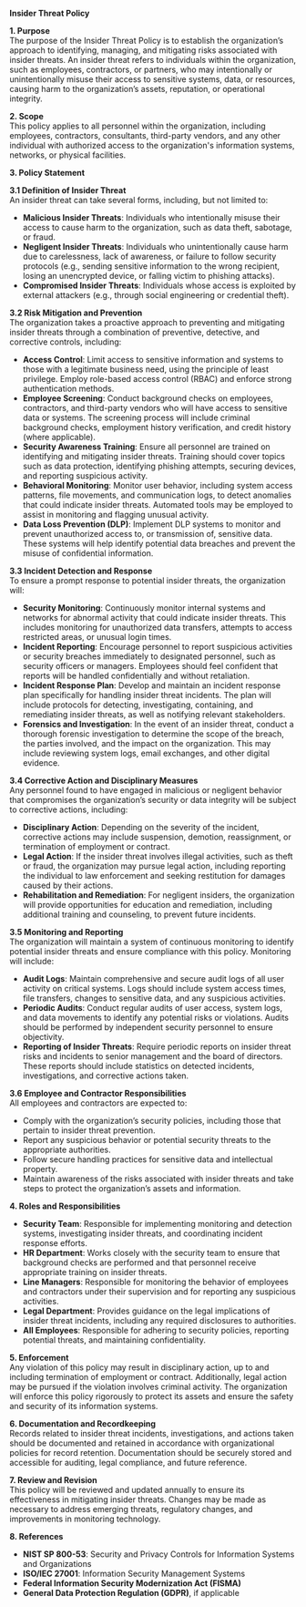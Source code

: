 **Insider Threat Policy**

**1\. Purpose**  
The purpose of the Insider Threat Policy is to establish the organization’s approach to identifying, managing, and mitigating risks associated with insider threats. An insider threat refers to individuals within the organization, such as employees, contractors, or partners, who may intentionally or unintentionally misuse their access to sensitive systems, data, or resources, causing harm to the organization’s assets, reputation, or operational integrity.

**2\. Scope**  
This policy applies to all personnel within the organization, including employees, contractors, consultants, third-party vendors, and any other individual with authorized access to the organization's information systems, networks, or physical facilities.

**3\. Policy Statement**

**3.1 Definition of Insider Threat**  
An insider threat can take several forms, including, but not limited to:

- **Malicious Insider Threats**: Individuals who intentionally misuse their access to cause harm to the organization, such as data theft, sabotage, or fraud.
- **Negligent Insider Threats**: Individuals who unintentionally cause harm due to carelessness, lack of awareness, or failure to follow security protocols (e.g., sending sensitive information to the wrong recipient, losing an unencrypted device, or falling victim to phishing attacks).
- **Compromised Insider Threats**: Individuals whose access is exploited by external attackers (e.g., through social engineering or credential theft).

**3.2 Risk Mitigation and Prevention**  
The organization takes a proactive approach to preventing and mitigating insider threats through a combination of preventive, detective, and corrective controls, including:

- **Access Control**: Limit access to sensitive information and systems to those with a legitimate business need, using the principle of least privilege. Employ role-based access control (RBAC) and enforce strong authentication methods.
- **Employee Screening**: Conduct background checks on employees, contractors, and third-party vendors who will have access to sensitive data or systems. The screening process will include criminal background checks, employment history verification, and credit history (where applicable).
- **Security Awareness Training**: Ensure all personnel are trained on identifying and mitigating insider threats. Training should cover topics such as data protection, identifying phishing attempts, securing devices, and reporting suspicious activity.
- **Behavioral Monitoring**: Monitor user behavior, including system access patterns, file movements, and communication logs, to detect anomalies that could indicate insider threats. Automated tools may be employed to assist in monitoring and flagging unusual activity.
- **Data Loss Prevention (DLP)**: Implement DLP systems to monitor and prevent unauthorized access to, or transmission of, sensitive data. These systems will help identify potential data breaches and prevent the misuse of confidential information.

**3.3 Incident Detection and Response**  
To ensure a prompt response to potential insider threats, the organization will:

- **Security Monitoring**: Continuously monitor internal systems and networks for abnormal activity that could indicate insider threats. This includes monitoring for unauthorized data transfers, attempts to access restricted areas, or unusual login times.
- **Incident Reporting**: Encourage personnel to report suspicious activities or security breaches immediately to designated personnel, such as security officers or managers. Employees should feel confident that reports will be handled confidentially and without retaliation.
- **Incident Response Plan**: Develop and maintain an incident response plan specifically for handling insider threat incidents. The plan will include protocols for detecting, investigating, containing, and remediating insider threats, as well as notifying relevant stakeholders.
- **Forensics and Investigation**: In the event of an insider threat, conduct a thorough forensic investigation to determine the scope of the breach, the parties involved, and the impact on the organization. This may include reviewing system logs, email exchanges, and other digital evidence.

**3.4 Corrective Action and Disciplinary Measures**  
Any personnel found to have engaged in malicious or negligent behavior that compromises the organization’s security or data integrity will be subject to corrective actions, including:

- **Disciplinary Action**: Depending on the severity of the incident, corrective actions may include suspension, demotion, reassignment, or termination of employment or contract.
- **Legal Action**: If the insider threat involves illegal activities, such as theft or fraud, the organization may pursue legal action, including reporting the individual to law enforcement and seeking restitution for damages caused by their actions.
- **Rehabilitation and Remediation**: For negligent insiders, the organization will provide opportunities for education and remediation, including additional training and counseling, to prevent future incidents.

**3.5 Monitoring and Reporting**  
The organization will maintain a system of continuous monitoring to identify potential insider threats and ensure compliance with this policy. Monitoring will include:

- **Audit Logs**: Maintain comprehensive and secure audit logs of all user activity on critical systems. Logs should include system access times, file transfers, changes to sensitive data, and any suspicious activities.
- **Periodic Audits**: Conduct regular audits of user access, system logs, and data movements to identify any potential risks or violations. Audits should be performed by independent security personnel to ensure objectivity.
- **Reporting of Insider Threats**: Require periodic reports on insider threat risks and incidents to senior management and the board of directors. These reports should include statistics on detected incidents, investigations, and corrective actions taken.

**3.6 Employee and Contractor Responsibilities**  
All employees and contractors are expected to:

- Comply with the organization’s security policies, including those that pertain to insider threat prevention.
- Report any suspicious behavior or potential security threats to the appropriate authorities.
- Follow secure handling practices for sensitive data and intellectual property.
- Maintain awareness of the risks associated with insider threats and take steps to protect the organization’s assets and information.

**4\. Roles and Responsibilities**

- **Security Team**: Responsible for implementing monitoring and detection systems, investigating insider threats, and coordinating incident response efforts.
- **HR Department**: Works closely with the security team to ensure that background checks are performed and that personnel receive appropriate training on insider threats.
- **Line Managers**: Responsible for monitoring the behavior of employees and contractors under their supervision and for reporting any suspicious activities.
- **Legal Department**: Provides guidance on the legal implications of insider threat incidents, including any required disclosures to authorities.
- **All Employees**: Responsible for adhering to security policies, reporting potential threats, and maintaining confidentiality.

**5\. Enforcement**  
Any violation of this policy may result in disciplinary action, up to and including termination of employment or contract. Additionally, legal action may be pursued if the violation involves criminal activity. The organization will enforce this policy rigorously to protect its assets and ensure the safety and security of its information systems.

**6\. Documentation and Recordkeeping**  
Records related to insider threat incidents, investigations, and actions taken should be documented and retained in accordance with organizational policies for record retention. Documentation should be securely stored and accessible for auditing, legal compliance, and future reference.

**7\. Review and Revision**  
This policy will be reviewed and updated annually to ensure its effectiveness in mitigating insider threats. Changes may be made as necessary to address emerging threats, regulatory changes, and improvements in monitoring technology.

**8\. References**

- **NIST SP 800-53**: Security and Privacy Controls for Information Systems and Organizations
- **ISO/IEC 27001**: Information Security Management Systems
- **Federal Information Security Modernization Act (FISMA)**
- **General Data Protection Regulation (GDPR)**, if applicable
